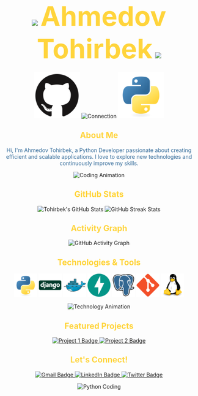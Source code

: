 <!-- Yuqori qism: Ahmedov Tohirbek animatsiyasi -->
<h1 align="center">
  <img src="https://media.giphy.com/media/4T7e4DmcrP9du/giphy.gif" width="60">
  <span style="font-size: 2.5em; color: #FFD43B;">Ahmedov Tohirbek</span>
  <img src="https://media.giphy.com/media/4T7e4DmcrP9du/giphy.gif" width="60">
</h1>

<!-- Yuqori bo'lim: GitHub va Python Connection Animatsiyasi -->
<p align="center">
  <img src="https://raw.githubusercontent.com/devicons/devicon/master/icons/github/github-original.svg" alt="GitHub" width="120" height="120"/>
  <img src="https://media.giphy.com/media/fAnzw6YK33jMwzp5wp/giphy.gif" alt="Connection" width="100" height="100"/>
  <img src="https://raw.githubusercontent.com/devicons/devicon/master/icons/python/python-original.svg" alt="Python" width="120" height="120"/>
</p>

<!-- Men haqimda bo'limi -->
<h2 align="center" style="color: #FFD43B;">About Me</h2>
<p align="center" style="color: #306998;">
  Hi, I'm Ahmedov Tohirbek, a Python Developer passionate about creating efficient and scalable applications. I love to explore new technologies and continuously improve my skills.
</p>

<!-- Zamonaviy jonli animatsiyalar -->
<p align="center">
  <img src="https://media.giphy.com/media/13HgwGsXF0aiGY/giphy.gif" alt="Coding Animation" width="500"/>
</p>

<!-- GitHub Statistika -->
<h2 align="center" style="color: #FFD43B;">GitHub Stats</h2>
<p align="center">
  <img src="https://github-readme-stats.vercel.app/api?username=Tohirbek04&show_icons=true&theme=tokyonight" alt="Tohirbek's GitHub Stats"/>
  <img src="https://github-readme-streak-stats.herokuapp.com/?user=Tohirbek04&theme=tokyonight" alt="GitHub Streak Stats"/>
</p>

<!-- Jonli animatsiyalar bilan tahlil grafigi -->
<h2 align="center" style="color: #FFD43B;">Activity Graph</h2>
<p align="center">
  <img src="https://activity-graph.herokuapp.com/graph?username=Tohirbek04&theme=dracula&area=true&hide_border=true&custom_title=Contribution%20Graph" alt="GitHub Activity Graph"/>
</p>

<!-- Texnologiyalar va vositalar -->
<h2 align="center" style="color: #FFD43B;">Technologies & Tools</h2>
<p align="center">
  <img src="https://raw.githubusercontent.com/devicons/devicon/master/icons/python/python-original.svg" alt="Python" width="60" height="60"/>
  <img src="https://raw.githubusercontent.com/devicons/devicon/master/icons/django/django-original.svg" alt="Django" width="60" height="60"/>
  <img src="https://raw.githubusercontent.com/devicons/devicon/master/icons/docker/docker-original.svg" alt="Docker" width="60" height="60"/>
  <img src="https://raw.githubusercontent.com/devicons/devicon/master/icons/fastapi/fastapi-original.svg" alt="FastAPI" width="60" height="60"/>
  <img src="https://raw.githubusercontent.com/devicons/devicon/master/icons/postgresql/postgresql-original.svg" alt="PostgreSQL" width="60" height="60"/>
  <img src="https://raw.githubusercontent.com/devicons/devicon/master/icons/git/git-original.svg" alt="Git" width="60" height="60"/>
  <img src="https://raw.githubusercontent.com/devicons/devicon/master/icons/linux/linux-original.svg" alt="Linux" width="60" height="60"/>
</p>

<!-- Dinamik texnologiya animatsiyalari -->
<p align="center">
  <img src="https://media.giphy.com/media/2kMiVJrS9o9dm/giphy.gif" alt="Technology Animation" width="600">
</p>

<!-- Dinamik loyihalar -->
<h2 align="center" style="color: #FFD43B;">Featured Projects</h2>
<p align="center">
  <a href="https://github.com/Tohirbek04/Project1">
    <img src="https://img.shields.io/badge/Project_1-AI_Chatbot-FF6F61?style=for-the-badge&logo=python&logoColor=white&animation=glowing" alt="Project 1 Badge"/>
  </a>
  <a href="https://github.com/Tohirbek04/Project2">
    <img src="https://img.shields.io/badge/Project_2-Web_Scraper-FF6F61?style=for-the-badge&logo=python&logoColor=white&animation=glowing" alt="Project 2 Badge"/>
  </a>
</p>

<!-- Ijtimoiy tarmoqlar va aloqa -->
<h2 align="center" style="color: #FFD43B;">Let's Connect!</h2>
<p align="center">
  <a href="mailto:your-email@example.com">
    <img src="https://img.shields.io/badge/Email-D14836?style=for-the-badge&logo=gmail&logoColor=white" alt="Gmail Badge"/>
  </a>
  <a href="https://www.linkedin.com/in/your-linkedin-username">
    <img src="https://img.shields.io/badge/LinkedIn-0A66C2?style=for-the-badge&logo=linkedin&logoColor=white" alt="LinkedIn Badge"/>
  </a>
  <a href="https://twitter.com/your-twitter-username">
    <img src="https://img.shields.io/badge/Twitter-1DA1F2?style=for-the-badge&logo=twitter&logoColor=white" alt="Twitter Badge"/>
  </a>
</p>

<!-- Dinamik Python GIF -->
<p align="center">
  <img src="https://media.giphy.com/media/KAq5w47R9rmTuvWOWa/giphy.gif" alt="Python Coding" width="300">
</p>
